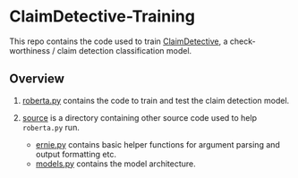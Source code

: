 # ClaimDetective-Training

This repo contains the code used to train [ClaimDetective](https://github.com/lawrence-chillrud/ClaimDetective), a check-worthiness / claim detection classification model.

## Overview

1. [roberta.py](roberta.py) contains the code to train and test the claim detection model.

2. [source](source) is a directory containing other source code used to help `roberta.py` run. 

    * [ernie.py](source/ernie.py) contains basic helper functions for argument parsing and output formatting etc.
    * [models.py](source/models.py) contains the model architecture. 
